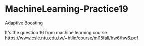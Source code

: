 # MachineLearning-Practice19
Adaptive Boosting

It's the question 16 from machine learning course https://www.csie.ntu.edu.tw/~htlin/course/ml15fall/hw6/hw6.pdf
